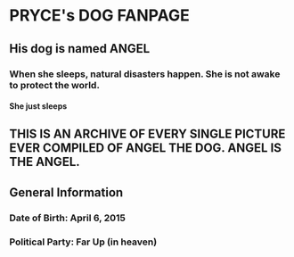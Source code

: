 # PRYCE's DOG FANPAGE                                         
## His dog is named ANGEL
### When she sleeps, natural disasters happen. She is not awake to protect the world.
#### She just sleeps
## THIS IS AN ARCHIVE OF EVERY SINGLE PICTURE EVER COMPILED OF ANGEL THE DOG. ANGEL IS THE ANGEL. 
## General Information
### Date of Birth: April 6, 2015
### Political Party: Far Up (in heaven)
